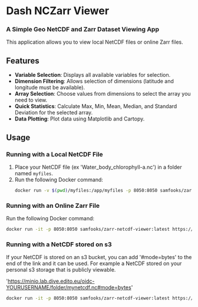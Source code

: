 # Dash NCZarr Viewer

### A Simple Geo NetCDF and Zarr Dataset Viewing App

This application allows you to view local NetCDF files or online Zarr files. 

## Features

- **Variable Selection**: Displays all available variables for selection.
- **Dimension Filtering**: Allows selection of dimensions (latitude and longitude must be available).
- **Array Selection**: Choose values from dimensions to select the array you need to view.
- **Quick Statistics**: Calculate Max, Min, Mean, Median, and Standard Deviation for the selected array.
- **Data Plotting**: Plot data using Matplotlib and Cartopy.

## Usage

### Running with a Local NetCDF File

1. Place your NetCDF file (ex 'Water_body_chlorophyll-a.nc') in a folder named `myfiles`.
2. Run the following Docker command:
    ```bash
    docker run -v $(pwd)/myfiles:/app/myfiles -p 8050:8050 samfooks/zarrdashapp:latest /app/myfiles/Water_body_chlorophyll-a.nc
    ```

### Running with an Online Zarr File

Run the following Docker command:
```bash
docker run -it -p 8050:8050 samfooks/zarr-netcdf-viewer:latest https://s3.waw3-1.cloudferro.com/mdl-arco-geo-041/arco/NWSHELF_ANALYSISFORECAST_BGC_004_002/cmems_mod_nws_bgc_anfc_0.027deg-3D_P1D-m_202311/geoChunked.zarr
```

### Running with a NetCDF stored on s3

If your NetCDF is stored on an s3 bucket, you can add '#mode=bytes' to the end of the link and it can be used.
For example a NetCDF stored on your personal s3 storage that is publicly viewable.

'https://minio.lab.dive.edito.eu/oidc-YOURUSERNAME/folder/mynetcdf.nc#mode=bytes'
```bash
docker run -it -p 8050:8050 samfooks/zarr-netcdf-viewer:latest https://minio.lab.dive.edito.eu/oidc-YOURUSERNAME/folder/mynetcdf.nc#mode=bytes
```